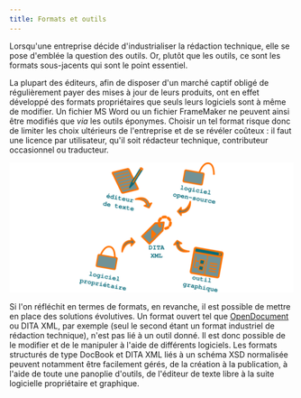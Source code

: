 ```yaml
---
title: Formats et outils
---
```



Lorsqu'une entreprise décide d'industrialiser la rédaction technique,
elle se pose d'emblée la question des outils. Or, plutôt que les
outils, ce sont les formats sous-jacents qui sont le point essentiel.


La plupart des éditeurs, afin de disposer d'un marché captif obligé de
régulièrement payer des mises à jour de leurs produits, ont en effet
développé des formats propriétaires que seuls leurs logiciels sont à
même de modifier. Un fichier MS Word ou un fichier FrameMaker ne peuvent
ainsi être modifiés que *via* les outils éponymes. Choisir un tel format
risque donc de limiter les choix ultérieurs de l'entreprise et de se
révéler coûteux : il faut une licence par utilisateur, qu'il soit
rédacteur technique, contributeur occasionnel ou traducteur.

![Un format standard laisse le choix de l'outil.](graphics/format-standard.svg "Un format standard laisse le choix de l'outil.")

Si l'on réfléchit en termes de formats, en revanche, il est possible de
mettre en place des solutions évolutives. Un format ouvert tel que
[OpenDocument](http://fr.wikipedia.org/wiki/OpenDocument) ou DITA
XML, par exemple (seul le second étant un format industriel de rédaction
technique), n'est pas lié à un outil donné. Il est donc possible de le
modifier et de le manipuler à l'aide de différents logiciels. Les
formats structurés de type DocBook et DITA XML liés à un schéma XSD
normalisée peuvent notamment être facilement gérés, de la création à la
publication, à l'aide de toute une panoplie d'outils, de l'éditeur de
texte libre à la suite logicielle propriétaire et graphique.
